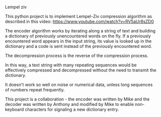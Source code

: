 Lempel ziv

This python project is to implement Lempel-Ziv compression algorithm as described in this video:
https://www.youtube.com/watch?v=RV5aUr8sZD0

The encoder algorithm works by iterating along a string of text and building a dictionary of previously unencountered words on the fly. 
If a previously encountered word appears in the input string, its value is looked up in the dictionary and a code is sent instead of the previously encountered word. 

The decompression process is the reverse of the compression process.

In this way, a text string with many repeating sequences would be effectively compressed and decompressed without the need to transmit the dictionary.

It doesn't work so well on noise or numerical data, unless long sequences of numbers repeat frequently.

This project is a collaboration - the encoder was written by Mike and the decoder was written by Anthony and modified by Mike to enable non-keyboard characters for signaling a new dictionary entry.

